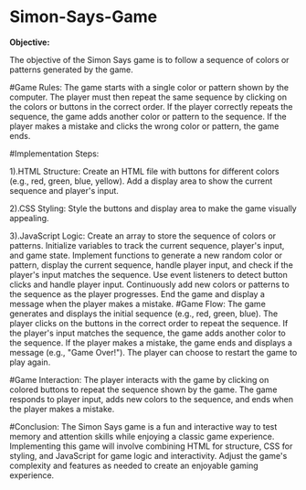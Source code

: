 # Simon-Says-Game

**Objective:** 

The objective of the Simon Says game is to follow a sequence of colors or patterns generated by the game.

#Game Rules: 
The game starts with a single color or pattern shown by the computer. The player must then repeat the same sequence by clicking on the colors or buttons in the correct order. If the player correctly repeats the sequence, the game adds another color or pattern to the sequence. If the player makes a mistake and clicks the wrong color or pattern, the game ends.

#Implementation Steps:

1).HTML Structure: 
Create an HTML file with buttons for different colors (e.g., red, green, blue, yellow). Add a display area to show the current sequence and player's input. 

2).CSS Styling: 
Style the buttons and display area to make the game visually appealing. 

3).JavaScript Logic: 
Create an array to store the sequence of colors or patterns. Initialize variables to track the current sequence, player's input, and game state. Implement functions to generate a new random color or pattern, display the current sequence, handle player input, and check if the player's input matches the sequence. Use event listeners to detect button clicks and handle player input. Continuously add new colors or patterns to the sequence as the player progresses. End the game and display a message when the player makes a mistake.
#Game Flow:
The game generates and displays the initial sequence (e.g., red, green, blue). The player clicks on the buttons in the correct order to repeat the sequence. If the player's input matches the sequence, the game adds another color to the sequence. If the player makes a mistake, the game ends and displays a message (e.g., "Game Over!"). The player can choose to restart the game to play again.

#Game Interaction: 
The player interacts with the game by clicking on colored buttons to repeat the sequence shown by the game. The game responds to player input, adds new colors to the sequence, and ends when the player makes a mistake.

#Conclusion: 
The Simon Says game is a fun and interactive way to test memory and attention skills while enjoying a classic game experience. Implementing this game will involve combining HTML for structure, CSS for styling, and JavaScript for game logic and interactivity. Adjust the game's complexity and features as needed to create an enjoyable gaming experience.
